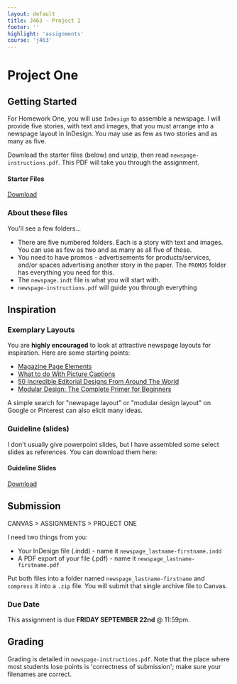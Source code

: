 ```yaml
---
layout: default
title: J463 - Project 1
footer: ''
highlight: 'assignments'
course: 'j463'
---
```


# Project One
## Getting Started
For Homework One, you will use `InDesign` to assemble a newspage. I will provide five stories, with text and images, that you must arrange into a newspage layout in InDesign. You may use as few as two stories and as many as five.

Download the starter files (below) and unzip, then read `newspage-instructions.pdf`. This PDF will take you through the assignment.

  <div class="card-block">
    <h4 class="card-title">Starter Files</h4>
    <!--<p class="card-text">Click below to download</p>-->
    <a href="newspage.zip" class="btn btn-primary" target="_blank">Download</a>
  </div>

### About these files
You'll see a few folders...

 * There are five numbered folders. Each is a story with text and images. You can use as few as two and as many as all five of these.
 * You need to have promos - advertisements for products/services, and/or spaces advertising another story in the paper. The `PROMOS` folder has everything you need for this.
 * The `newspage.indt` file is what you will start with.
 * `newspage-instructions.pdf` will guide you through everything

## Inspiration
### Exemplary Layouts
You are __highly encouraged__ to look at attractive newspage layouts for inspiration. Here are some starting points:

 * [Magazine Page Elements](http://www.magazinedesigning.com/magazine-page-elements/)
 * [What to do With Picture Captions](http://www.magazinedesigning.com/what-to-do-with-picture-captions/)
 * [50 Incredible Editorial Designs From Around The World](https://designschool.canva.com/blog/editorial-design/)
 * [Modular Design: The Complete Primer for Beginners](https://designshack.net/articles/layouts/modular-design-the-complete-primer-for-beginners/)

A simple search for "newspage layout" or "modular design layout" on Google or Pinterest can also elicit many ideas.

### Guideline (slides)
I don't usually give powerpoint slides, but I have assembled some select slides as references. You can download them here:

  <div class="card-block">
    <h4 class="card-title">Guideline Slides</h4>
    <a href="newspage-guidelines.pdf" class="btn btn-primary" target="_blank">Download</a>
  </div>

## Submission
CANVAS > ASSIGNMENTS > PROJECT ONE

I need two things from you:

 * Your InDesign file (.indd) - name it `newspage_lastname-firstname.indd`
 * A PDF export of your file (.pdf) - name it `newspage_lastname-firstname.pdf`

Put both files into a folder named `newspage_lastname-firstname` and `compress` it into a `.zip` file. You will submit that single archive file to Canvas.

### Due Date
This assignment is due __FRIDAY SEPTEMBER 22nd__ @ 11:59pm.

## Grading
Grading is detailed in `newspage-instructions.pdf`. Note that the place where most students lose points is 'correctness of submission'; make sure your filenames are correct.